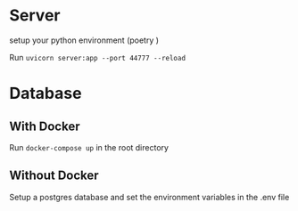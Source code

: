 # Server
setup your python environment (poetry )

Run `uvicorn server:app --port 44777 --reload`

# Database
## With Docker
Run `docker-compose up` in the root directory
## Without Docker
Setup a postgres database and set the environment variables in the .env file